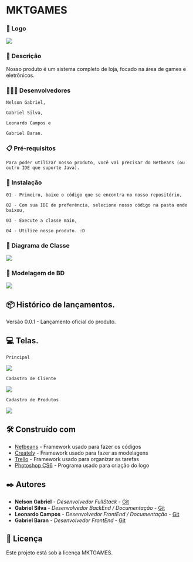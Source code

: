 # MKTGAMES 

### 📸 Logo 

![](https://github.com/leocmps/mktgames/blob/main/Imagens/01%20-%20Logo.png)

### 📄 Descrição 

Nosso produto é um sistema completo de loja, focado na área de games e eletrônicos.

### 🧑🏻‍💻 Desenvolvedores  
```
Nelson Gabriel, 

Gabriel Silva, 

Leonardo Campos e

Gabriel Baran.
```

### 📋 Pré-requisitos
```
Para poder utilizar nosso produto, você vai precisar do Netbeans (ou outro IDE que suporte Java).
```

### 🔧 Instalação
```
01 - Primeiro, baixe o código que se encontra no nosso repositório,

02 - Com sua IDE de preferência, selecione nosso código na pasta onde baixou,

03 - Execute a classe main,

04 - Utilize nosso produto. :D
```

### 📄 Diagrama de Classe

![](https://github.com/leocmps/mktgames/blob/main/Imagens/02%20-%20DiagramaDeClasses.png)

### 📄 Modelagem de BD

![](https://github.com/leocmps/mktgames/blob/main/Imagens/03%20-%20ModelagemBancoDeDados.png)

## 📦 Histórico de lançamentos.

Versão 0.0.1 - Lançamento oficial do produto.

## 💻 Telas.


```
Principal
```
![](https://github.com/leocmps/mktgames/blob/main/Imagens/04%20-%20ViewPrincipal.png)

```
Cadastro de Cliente
```
![](https://github.com/leocmps/mktgames/blob/main/Imagens/05%20-%20ViewCadastroCliente.png)

```
Cadastro de Produtos
```
![](https://github.com/leocmps/mktgames/blob/main/Imagens/06%20-%20ViewCadastroProduto.png)


## 🛠️ Construído com

* [Netbeans](https://netbeans.org/) - Framework usado para fazer os códigos
* [Creately](https://creately.com/) - Framework usado para fazer as modelagens
* [Trello](https://trello.com/pt-BR) - Framework usado para organizar as tarefas
* [Photoshop CS6](www.adobe.com) - Programa usado para criação do logo

## ✒️ Autores

* **Nelson Gabriel** - *Desenvolvedor FullStack* -                  [Git](https://github.com/Hellzz01)
* **Gabriel Silva** - *Desenvolvedor BackEnd / Documentação* -      [Git](https://github.com/SrgabrielBR100)
* **Leonardo Campos** - *Desenvolvedor FrontEnd / Documentação* -   [Git](https://github.com/leocmps)
* **Gabriel Baran** - *Desenvolvedor FrontEnd* -                    [Git](https://github.com/gabrielbaran)

## 📄 Licença

Este projeto está sob a licença MKTGAMES.


